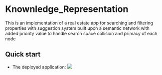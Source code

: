 # Knownledge_Representation
This is an implementation of a real estate app for searching and filtering properties with suggestion system built upon a semantic network with added priority value to handle search space collision and primacy of each node
## Quick start

* The deployed application: [<a href="https://huyrand-knownledge-representation-app-b4xjrk.streamlit.app/"><img src="https://raw.githubusercontent.com/rlew631/rlew631/b09a7af3f30f8b5a5428dbeb07b9021622018685/red_streamlit.svg" ></a>](https://huyrand-knownledge-representation-app-b4xjrk.streamlit.app/)
